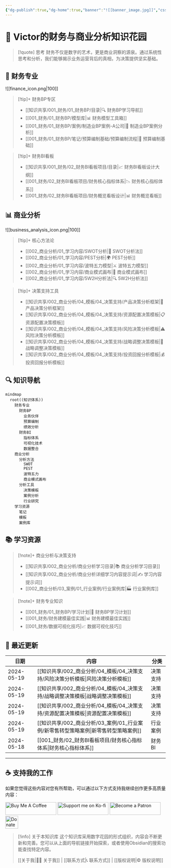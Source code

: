 ```yaml
---
{"dg-publish":true,"dg-home":true,"banner":"![[banner_image.jpg]]","cssclass":"homepage","permalink":"/知识共享/首页/","tags":["gardenEntry"],"dgPassFrontmatter":true}
---
```



# 🌟 Victor的财务与商业分析知识花园

> [!quote] 思考
> 财务不仅是数字的艺术，更是商业洞察的源泉。通过系统性思考和分析，我们能够揭示业务运营背后的真相，为决策提供坚实基础。

<div class="grid-container">
<div class="grid-item">

## 💼 财务专业

![[finance_icon.png\|100]]

> [!tip]+ 财务BP专区
> - [[知识共享/001_财务/01_财务BP/目录\|🔍 财务BP学习导航]]
> - [[001_财务/01_财务BP/模型库\|📊 财务模型工具箱]]
> - [[001_财务/01_财务BP/案例/制造业BP案例-A公司\|📝 制造业BP案例分析]]
> - [[001_财务/01_财务BP/笔记/预算编制基础/预算编制流程\|🧮 预算编制基础]]

> [!tip]+ 财务BI看板
> - [[知识共享/001_财务/02_财务BI看板项目/目录\|📈 财务BI看板设计大纲]]
> - [[001_财务/02_财务BI看板项目/财务核心指标体系\|📉 财务核心指标体系]]
> - [[001_财务/02_财务BI看板项目/财务概览看板设计\|📊 财务概览看板]]

</div>
<div class="grid-item">

## 📊 商业分析

![[business_analysis_icon.png\|100]]

> [!tip]+ 核心方法论
> - [[002_商业分析/01_学习内容/SWOT分析\|🔄 SWOT分析法]]
> - [[002_商业分析/01_学习内容/PEST分析\|🌍 PEST分析]]
> - [[002_商业分析/01_学习内容/波特五力模型\|⚔️ 波特五力模型]]
> - [[002_商业分析/01_学习内容/商业模式画布\|🎨 商业模式画布]]
> - [[002_商业分析/01_学习内容/5W2H分析法\|🔍 5W2H分析法]]

> [!tip]+ 决策支持工具
> - [[知识共享/002_商业分析/04_模板/04_决策支持/产品决策分析框架\|🎯 产品决策分析框架]]
> - [[知识共享/002_商业分析/04_模板/04_决策支持/资源配置决策模板\|📋 资源配置决策模板]]
> - [[知识共享/002_商业分析/04_模板/04_决策支持/风险决策分析模板\|⚠️ 风险决策分析模板]]
> - [[知识共享/002_商业分析/04_模板/04_决策支持/战略调整决策模板\|🧠 战略调整决策模板]]
> - [[知识共享/002_商业分析/04_模板/04_决策支持/投资回报分析模板\|💰 投资回报分析模板]]

</div>
</div>

## 🔍 知识导航

```mermaid
mindmap
  root((知识体系))
    财务专业
      财务BP
        业务伙伴
        预算编制
        绩效分析
      财务BI
        指标体系
        可视化技术
        数据整合
    商业分析
      分析方法
        SWOT
        PEST
        波特五力
        商业模式画布
      分析工具
        决策模板
        案例分析
        行业研究
    学习资源
      笔记
      模板
      案例库
```

## 📚 学习资源

> [!note]+ 商业分析与决策支持 
> - [[知识共享/002_商业分析/商业分析学习目录\|📚 商业分析学习目录]]
> - [[知识共享/002_商业分析/商业分析详细学习内容提示词\|✍️ 学习内容提示词]]
> - [[002_商业分析/03_案例/01_行业案例/行业案例库\|🏭 行业案例库]]

> [!note]+ 财务专业知识
> - [[001_财务/01_财务BP/学习计划\|📆 财务BP学习计划]]
> - [[001_财务/财务建模最佳实践\|📊 财务建模最佳实践]]
> - [[001_财务/数据可视化技巧\|📈 数据可视化技巧]]

## 🔄 最近更新

| 日期 | 内容 | 分类 |
|------|------|------|
| 2024-05-19 | [[知识共享/002_商业分析/04_模板/04_决策支持/风险决策分析模板\|风险决策分析模板]] | 决策支持 |
| 2024-05-19 | [[知识共享/002_商业分析/04_模板/04_决策支持/战略调整决策模板\|战略调整决策模板]] | 决策支持 |
| 2024-05-19 | [[知识共享/002_商业分析/04_模板/04_决策支持/资源配置决策模板\|资源配置决策模板]] | 决策支持 |
| 2024-05-19 | [[知识共享/002_商业分析/03_案例/01_行业案例/新零售转型策略案例\|新零售转型策略案例]] | 行业案例 |
| 2024-05-18 | [[001_财务/02_财务BI看板项目/财务核心指标体系\|财务核心指标体系]] | 财务BI |

---

## ☕ 支持我的工作

如果您觉得这些内容对您有所帮助，可以通过以下方式支持我继续创作更多高质量内容：

<div class="support-buttons">
<a href="https://www.buymeacoffee.com/yourname" target="_blank"><img src="https://cdn.buymeacoffee.com/buttons/v2/default-yellow.png" alt="Buy Me A Coffee" style="height: 40px !important;width: 160px !important;" ></a>
<a href="https://ko-fi.com/yourname" target="_blank"><img src="https://ko-fi.com/img/githubbutton_sm.svg" alt="Support me on Ko-fi" style="height: 40px !important;width: 160px !important;"></a>
<a href="https://www.patreon.com/yourname" target="_blank"><img src="https://c5.patreon.com/external/logo/become_a_patron_button@2x.png" alt="Become a Patron" style="height: 40px !important;width: 160px !important;"></a>
<a href="https://paypal.me/yourname" target="_blank"><img src="https://www.paypalobjects.com/en_US/i/btn/btn_donate_LG.gif" alt="Donate with PayPal" style="height: 40px !important;"></a>
</div>

> [!info] 关于本知识库
> 这个知识库采用数字花园的形式组织，内容会不断更新和完善。您可以从上面的导航链接开始探索，或者使用Obsidian的搜索功能查找特定内容。
> 
> [[关于我\|👨‍💼 关于我]] | [[联系方式\|📞 联系方式]] | [[版权说明\|©️ 版权说明]]
